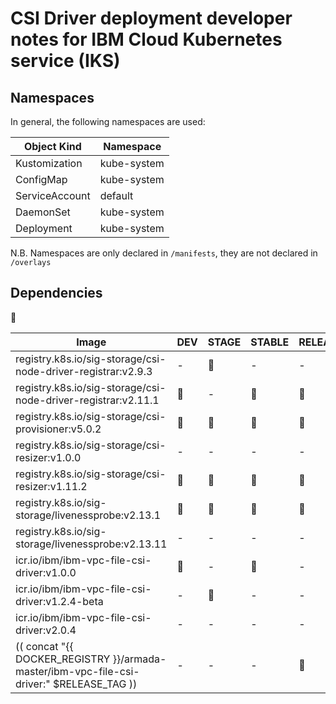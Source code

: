 # CSI Driver deployment developer notes for IBM Cloud Kubernetes service (IKS)

## Namespaces

In general, the following namespaces are used:

| Object Kind | Namespace |
| --- | --- |
| Kustomization | kube-system |
| ConfigMap | kube-system |
| ServiceAccount | default |
| DaemonSet | kube-system |
| Deployment | kube-system |

N.B. Namespaces are only declared in `/manifests`, they are not declared in `/overlays`

## Dependencies

:large_blue_circle:

| Image | DEV | STAGE | STABLE | RELEASE |
| --- | --- | --- | --- | --- |
| registry.k8s.io/sig-storage/csi-node-driver-registrar:v2.9.3 | - | :large_blue_circle: | - | - |
| registry.k8s.io/sig-storage/csi-node-driver-registrar:v2.11.1 | :large_blue_circle: | - | :large_blue_circle: | :large_blue_circle: |
| registry.k8s.io/sig-storage/csi-provisioner:v5.0.2 | :large_blue_circle: | :large_blue_circle: | :large_blue_circle: | :large_blue_circle: |
| registry.k8s.io/sig-storage/csi-resizer:v1.0.0 | - | - | - | - |
| registry.k8s.io/sig-storage/csi-resizer:v1.11.2 | :large_blue_circle: | :large_blue_circle: | :large_blue_circle: | :large_blue_circle: |
| registry.k8s.io/sig-storage/livenessprobe:v2.13.1 | :large_blue_circle: | :large_blue_circle: | :large_blue_circle: | :large_blue_circle: |
| registry.k8s.io/sig-storage/livenessprobe:v2.13.11 | - | - | - | - |
| icr.io/ibm/ibm-vpc-file-csi-driver:v1.0.0 | :large_blue_circle: | - | :large_blue_circle: | - |
| icr.io/ibm/ibm-vpc-file-csi-driver:v1.2.4-beta | - | :large_blue_circle: | - | - |
| icr.io/ibm/ibm-vpc-file-csi-driver:v2.0.4 | - | - | - | - |
| (( concat "{{ DOCKER_REGISTRY }}/armada-master/ibm-vpc-file-csi-driver:" $RELEASE_TAG )) | - | - | - | :large_blue_circle: |
